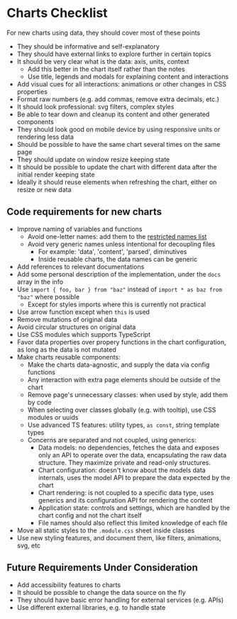 # Charts Checklist

For new charts using data, they should cover most of these points

- They should be informative and self-explanatory
- They should have external links to explore further in certain topics
- It should be very clear what is the data: axis, units, context
    - Add this better in the chart itself rather than the notes
    - Use title, legends and modals for explaining content and interactions
- Add visual cues for all interactions: animations or other changes in CSS properties
- Format raw numbers (e.g. add commas, remove extra decimals, etc.)
- It should look professional: svg filters, complex styles
- Be able to tear down and cleanup its content and other generated components
- They should look good on mobile device by using responsive units or rendering less data
- Should be possible to have the same chart several times on the same page
- They should update on window resize keeping state
- It should be possible to update the chart with different data after the initial render keeping state
- Ideally it should reuse elements when refreshing the chart, either on resize or new data

## Code requirements for new charts

- Improve naming of variables and functions
    - Avoid one-letter names: add them to the [restricted names list](../scripts/restrictedNames.js)
    - Avoid very generic names unless intentional for decoupling files
        - For example: 'data', 'content', 'parsed', diminutives
        - Inside reusable charts, the data names can be generic
- Add references to relevant documentations
- Add some personal description of the implementation, under the `docs` array in the info
- Use `import { foo, bar } from "baz"` instead of `import * as baz from "baz"` where possible
    - Except for styles imports where this is currently not practical
- Use arrow function except when `this` is used
- Remove mutations of original data
- Avoid circular structures on original data
- Use CSS modules which supports TypeScript
- Favor data properties over propery functions in the chart configuration, as long as the data is not mutated
- Make charts reusable components:
    - Make the charts data-agnostic, and supply the data via config functions
    - Any interaction with extra page elements should be outside of the chart
    - Remove page's unnecessary classes: when used by style, add them by code
    - When selecting over classes globally (e.g. with tooltip), use CSS modules or uuids
    - Use advanced TS features: utility types, `as const`, string template types
    - Concerns are separated and not coupled, using generics:
        - Data models: no dependencies, fetches the data and exposes only an API to operate over the data, encapsulating the raw data structure. They maximize private and read-only structures.
        - Chart configuration: doesn't know about the models data internals, uses the model API to prepare the data expected by the chart
        - Chart rendering: is not coupled to a specific data type, uses generics and its configuration API for rendering the content
        - Application state: controls and settings, which are handled by the chart config and not the chart itself
        - File names should also reflect this limited knowledge of each file
- Move all static styles to the `.module.css` sheet inside classes
- Use new styling features, and document them, like filters, animations, svg, etc

## Future Requirements Under Consideration

- Add accessibility features to charts
- It should be possible to change the data source on the fly
- They should have basic error handling for external services (e.g. APIs)
- Use different external libraries, e.g. to handle state
